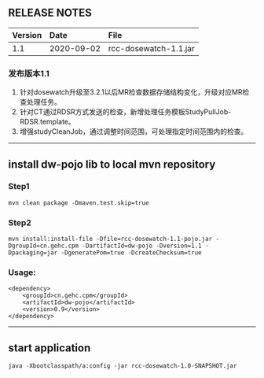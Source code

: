 ## RELEASE NOTES

Version|Date|File
:--|:--|:--
1.1|2020-09-02|rcc-dosewatch-1.1.jar

### 发布版本1.1

1. 针对dosewatch升级至3.2.1以后MR检查数据存储结构变化，升级对应MR检查处理任务。
2. 针对CT通过RDSR方式发送的检查，新增处理任务模板StudyPullJob-RDSR.template。
3. 增强studyCleanJob，通过调整时间范围，可处理指定时间范围内的检查。


***

## install dw-pojo lib to local mvn repository

### Step1 
```
mvn clean package -Dmaven.test.skip=true
```
### Step2
```
mvn install:install-file -Dfile=rcc-dosewatch-1.1-pojo.jar -DgroupId=cn.gehc.cpm -DartifactId=dw-pojo -Dversion=1.1 -Dpackaging=jar -DgeneratePom=true -DcreateChecksum=true
```

### Usage:
```
<dependency>
    <groupId>cn.gehc.cpm</groupId>
    <artifactId>dw-pojo</artifactId>
    <version>0.9</version>
</dependency>
```

***

## start application
```
java -Xbootclasspath/a:config -jar rcc-dosewatch-1.0-SNAPSHOT.jar
```